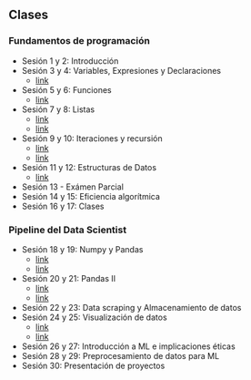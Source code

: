 ## Clases 

### Fundamentos de programación 
- Sesión 1 y 2: Introducción 
- Sesión 3 y 4: Variables, Expresiones y Declaraciones
  - [link](https://github.com/cgrandet/cideds2021/blob/gh-pages/clases/1_intro.ipynb)
- Sesión 5 y 6: Funciones 
  - [link](https://github.com/cgrandet/cideds2021/blob/gh-pages/clases/2b_funciones.ipynb)
- Sesión 7 y 8: Listas 
  - [link](https://github.com/cgrandet/cideds2021/blob/gh-pages/clases/3_listas.ipynb)
  - [link](https://github.com/cgrandet/cideds2021/blob/gh-pages/clases/3_list_comprehension.ipynb)
- Sesión 9 y 10:  Iteraciones y recursión
  - [link](https://github.com/cgrandet/cideds2021/blob/gh-pages/clases/2a_loops.ipynb)
  - [link](https://github.com/cgrandet/cideds2021/blob/gh-pages/clases/4_funcional.ipynb)
- Sesión 11 y 12: Estructuras de Datos
  - [link](https://github.com/cgrandet/cideds2021/blob/gh-pages/clases/3_estructuras.ipynb)
- Sesión 13 - Exámen Parcial
- Sesión 14 y 15: Eficiencia algorítmica
- Sesión 16 y 17: Clases 

### Pipeline del Data Scientist
- Sesión 18 y 19:   Numpy y Pandas
  - [link](https://github.com/cgrandet/cideds2021/blob/gh-pages/clases/5_Numpy.ipynb)
  - [link](https://github.com/cgrandet/cideds2021/blob/gh-pages/clases/5_Pandas_I.ipynb)
- Sesión 20 y 21: Pandas II
  - [link](https://github.com/cgrandet/cideds2021/blob/gh-pages/clases/5_Pandas_II.ipynb)
  - [link](https://github.com/cgrandet/cideds2021/blob/gh-pages/clases/6_aplicaciones.ipynb)
- Sesión 22 y 23: Data scraping y Almacenamiento de datos
- Sesión 24 y 25: Visualización de datos
  - [link](https://github.com/cgrandet/cideds2021/blob/gh-pages/clases/5_Pandas_III.ipynb)
  - [link](https://github.com/cgrandet/cideds2021/blob/gh-pages/clases/5_Pandas_III.ipynb)
- Sesión 26 y 27: Introducción a ML e implicaciones éticas
- Sesión 28 y 29: Preprocesamiento de datos para ML 
- Sesión 30: Presentación de proyectos 

